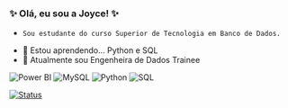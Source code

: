 

  ### ✨ Olá, eu sou a Joyce!  ✨



  -     Sou estudante do curso Superior de Tecnologia em Banco de Dados.
  - 🌱 Estou aprendendo... Python e SQL
  - 🔭 Atualmente sou Engenheira de Dados Trainee



![Power BI](https://img.shields.io/badge/-Power%20BI-black?style=plastic&logo=Power-BI)
![MySQL](https://img.shields.io/badge/-MySQL-333333?style=flat&logo=mysql)
![Python](https://img.shields.io/badge/-Python-black?style=flat-square&logo=Python)
![SQL](https://img.shields.io/badge/-SQL-black?style=flat-square&logo=SQL)


[![Status ](https://github-readme-stats.vercel.app/api?username=JoyceBrzozowy&theme=dark)](https://github.com/JoyceBrzozowy/)









 

















          
          



  
